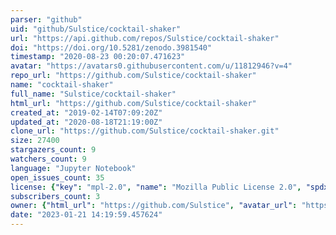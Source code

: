 ```yaml
---
parser: "github"
uid: "github/Sulstice/cocktail-shaker"
url: "https://api.github.com/repos/Sulstice/cocktail-shaker"
doi: "https://doi.org/10.5281/zenodo.3981540"
timestamp: "2020-08-23 00:20:07.471623"
avatar: "https://avatars0.githubusercontent.com/u/11812946?v=4"
repo_url: "https://github.com/Sulstice/cocktail-shaker"
name: "cocktail-shaker"
full_name: "Sulstice/cocktail-shaker"
html_url: "https://github.com/Sulstice/cocktail-shaker"
created_at: "2019-02-14T07:09:20Z"
updated_at: "2020-08-18T21:19:00Z"
clone_url: "https://github.com/Sulstice/cocktail-shaker.git"
size: 27400
stargazers_count: 9
watchers_count: 9
language: "Jupyter Notebook"
open_issues_count: 35
license: {"key": "mpl-2.0", "name": "Mozilla Public License 2.0", "spdx_id": "MPL-2.0", "url": "https://api.github.com/licenses/mpl-2.0", "node_id": "MDc6TGljZW5zZTE0"}
subscribers_count: 3
owner: {"html_url": "https://github.com/Sulstice", "avatar_url": "https://avatars0.githubusercontent.com/u/11812946?v=4", "login": "Sulstice", "type": "User"}
date: "2023-01-21 14:19:59.457624"
---
```

